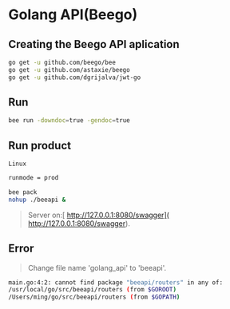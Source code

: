 
# Golang API(Beego)

## Creating the Beego API aplication

```bash
go get -u github.com/beego/bee
go get -u github.com/astaxie/beego
go get -u github.com/dgrijalva/jwt-go
```

## Run


```bash
bee run -downdoc=true -gendoc=true
```

## Run product

`Linux`

```bash
runmode = prod

bee pack
nohup ./beeapi &
```

> Server on:[ http://127.0.0.1:8080/swagger]( http://127.0.0.1:8080/swagger).

## Error

> Change file name 'golang_api' to 'beeapi'.

```bash
main.go:4:2: cannot find package "beeapi/routers" in any of:
/usr/local/go/src/beeapi/routers (from $GOROOT)
/Users/ming/go/src/beeapi/routers (from $GOPATH)
```
